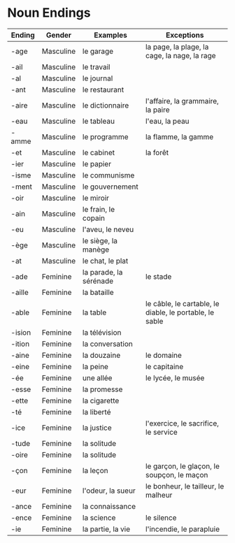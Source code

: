 # Noun Endings

| Ending | Gender | Examples | Exceptions |
| --- | --- | --- | --- |
| -age | Masculine | le garage | la page, la plage, la cage, la nage, la rage |
| -ail | Masculine | le travail |  |
| -al | Masculine | le journal |  |
| -ant | Masculine | le restaurant |  |
| -aire | Masculine | le dictionnaire | l'affaire, la grammaire, la paire |
| -eau | Masculine | le tableau | l'eau, la peau |
| -amme | Masculine | le programme | la flamme, la gamme |
| -et | Masculine | le cabinet | la forêt |
| -ier | Masculine | le papier |  |
| -isme | Masculine | le communisme |  |
| -ment | Masculine | le gouvernement |  |
| -oir | Masculine | le miroir |  |
| -ain | Masculine | le frain, le copain |  |
| -eu | Masculine | l'aveu, le neveu |  |
| -ège | Masculine | le siège, la manège |  |
| -at | Masculine | le chat, le plat |  |
| -ade | Feminine | la parade, la sérénade | le stade |
| -aille | Feminine | la bataille |  |
| -able | Feminine | la table | le câble, le cartable, le diable, le portable, le sable |
| -ision | Feminine | la télévision |  |
| -ition | Feminine | la conversation |  |
| -aine | Feminine | la douzaine | le domaine |
| -eine | Feminine | la peine | le capitaine |
| -ée | Feminine | une allée | le lycée, le musée |
| -esse | Feminine | la promesse |  |
| -ette | Feminine | la cigarette |  |
| -té | Feminine | la liberté |  |
| -ice | Feminine | la justice | l'exercice, le sacrifice, le service |
| -tude | Feminine | la solitude |  |
| -oire | Feminine | la solitude |  |
| -çon | Feminine | la leçon | le garçon, le glaçon, le soupçon, le maçon |
| -eur | Feminine | l'odeur, la sueur | le bonheur, le tailleur, le malheur |
| -ance | Feminine | la connaissance |  |
| -ence | Feminine | la science | le silence |
| -ie | Feminine | la partie, la vie | l'incendie, le parapluie |